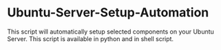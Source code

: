 Ubuntu-Server-Setup-Automation
=======================

This script will automatically setup selected components on your Ubuntu Server.
This script is available in python and in shell script.
